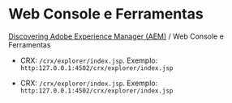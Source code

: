 Web Console e Ferramentas
=========

[Discovering Adobe Experience Manager (AEM)](README.md) / Web Console e Ferramentas


* CRX: `/crx/explorer/index.jsp`. Exemplo: `http:127.0.0.1:4502/crx/explorer/index.jsp` 

* CRX: `/crx/explorer/index.jsp`. Exemplo: `http:127.0.0.1:4502/crx/explorer/index.jsp` 
